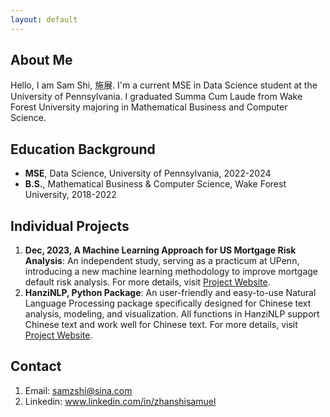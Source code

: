 ```yaml
---
layout: default
---
```


## About Me 
Hello, I am Sam Shi, 施展. I'm a current MSE in Data Science student at the University of Pennsylvania. I graduated Summa Cum Laude from Wake Forest University majoring in Mathematical Business and Computer Science. 

## Education Background

- **MSE**, Data Science, University of Pennsylvania, 2022-2024
- **B.S.**, Mathematical Business & Computer Science, Wake Forest University, 2018-2022

## Individual Projects

1. **Dec, 2023, A Machine Learning Approach for US Mortgage Risk Analysis**:
An independent study, serving as a practicum at UPenn, introducing a new machine learning methodology to improve mortgage default risk analysis. For more details, visit <a href="{{ site.github.project_1_URL }}" target="_blank">Project Website</a>.
2. **HanziNLP, Python Package**:
An user-friendly and easy-to-use Natural Language Processing package specifically designed for Chinese text analysis, modeling, and visualization. All functions in HanziNLP support Chinese text and work well for Chinese text. For more details, visit <a href="{{ site.github.project_2_URL }}" target="_blank">Project Website</a>.

## Contact
1. Email: samzshi@sina.com
2. Linkedin: <a href="{{ site.github.Linkedin_URL }}" target="_blank">www.linkedin.com/in/zhanshisamuel</a>
